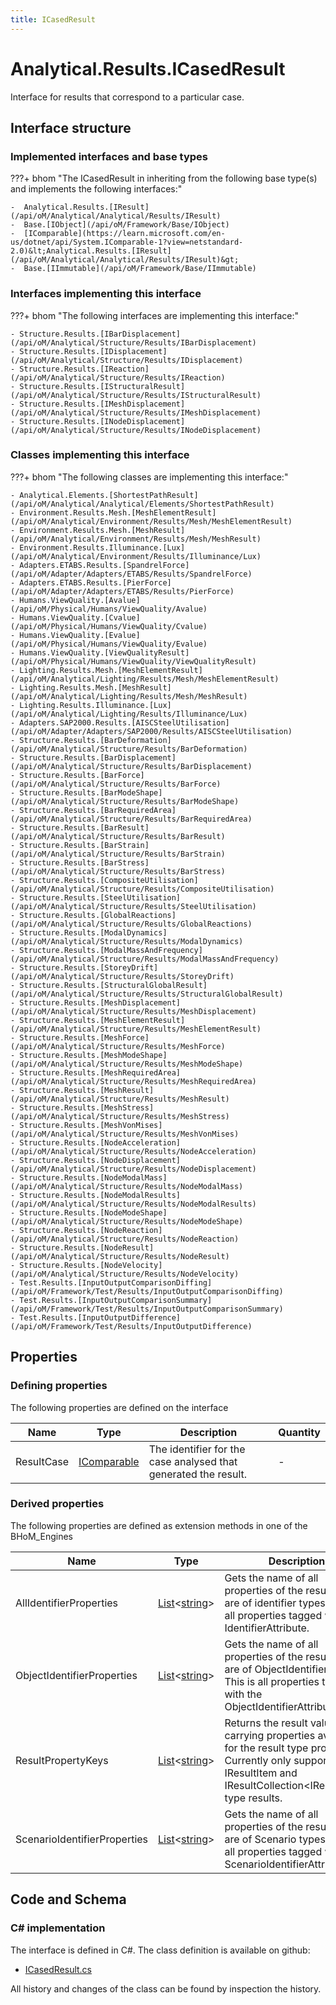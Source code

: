 ```yaml
---
title: ICasedResult
---
```


# Analytical.Results.ICasedResult

Interface for results that correspond to a particular case.

## Interface structure

### Implemented interfaces and base types

???+ bhom "The ICasedResult in inheriting from the following base type(s) and implements the following interfaces:"

    -  Analytical.Results.[IResult](/api/oM/Analytical/Analytical/Results/IResult)
    -  Base.[IObject](/api/oM/Framework/Base/IObject)
    -  [IComparable](https://learn.microsoft.com/en-us/dotnet/api/System.IComparable-1?view=netstandard-2.0)&lt;Analytical.Results.[IResult](/api/oM/Analytical/Analytical/Results/IResult)&gt;
    -  Base.[IImmutable](/api/oM/Framework/Base/IImmutable)


### Interfaces implementing this interface

???+ bhom "The following interfaces are implementing this interface:"

    - Structure.Results.[IBarDisplacement](/api/oM/Analytical/Structure/Results/IBarDisplacement)
    - Structure.Results.[IDisplacement](/api/oM/Analytical/Structure/Results/IDisplacement)
    - Structure.Results.[IReaction](/api/oM/Analytical/Structure/Results/IReaction)
    - Structure.Results.[IStructuralResult](/api/oM/Analytical/Structure/Results/IStructuralResult)
    - Structure.Results.[IMeshDisplacement](/api/oM/Analytical/Structure/Results/IMeshDisplacement)
    - Structure.Results.[INodeDisplacement](/api/oM/Analytical/Structure/Results/INodeDisplacement)


### Classes implementing this interface

???+ bhom "The following classes are implementing this interface:"

    - Analytical.Elements.[ShortestPathResult](/api/oM/Analytical/Analytical/Elements/ShortestPathResult)
    - Environment.Results.Mesh.[MeshElementResult](/api/oM/Analytical/Environment/Results/Mesh/MeshElementResult)
    - Environment.Results.Mesh.[MeshResult](/api/oM/Analytical/Environment/Results/Mesh/MeshResult)
    - Environment.Results.Illuminance.[Lux](/api/oM/Analytical/Environment/Results/Illuminance/Lux)
    - Adapters.ETABS.Results.[SpandrelForce](/api/oM/Adapter/Adapters/ETABS/Results/SpandrelForce)
    - Adapters.ETABS.Results.[PierForce](/api/oM/Adapter/Adapters/ETABS/Results/PierForce)
    - Humans.ViewQuality.[Avalue](/api/oM/Physical/Humans/ViewQuality/Avalue)
    - Humans.ViewQuality.[Cvalue](/api/oM/Physical/Humans/ViewQuality/Cvalue)
    - Humans.ViewQuality.[Evalue](/api/oM/Physical/Humans/ViewQuality/Evalue)
    - Humans.ViewQuality.[ViewQualityResult](/api/oM/Physical/Humans/ViewQuality/ViewQualityResult)
    - Lighting.Results.Mesh.[MeshElementResult](/api/oM/Analytical/Lighting/Results/Mesh/MeshElementResult)
    - Lighting.Results.Mesh.[MeshResult](/api/oM/Analytical/Lighting/Results/Mesh/MeshResult)
    - Lighting.Results.Illuminance.[Lux](/api/oM/Analytical/Lighting/Results/Illuminance/Lux)
    - Adapters.SAP2000.Results.[AISCSteelUtilisation](/api/oM/Adapter/Adapters/SAP2000/Results/AISCSteelUtilisation)
    - Structure.Results.[BarDeformation](/api/oM/Analytical/Structure/Results/BarDeformation)
    - Structure.Results.[BarDisplacement](/api/oM/Analytical/Structure/Results/BarDisplacement)
    - Structure.Results.[BarForce](/api/oM/Analytical/Structure/Results/BarForce)
    - Structure.Results.[BarModeShape](/api/oM/Analytical/Structure/Results/BarModeShape)
    - Structure.Results.[BarRequiredArea](/api/oM/Analytical/Structure/Results/BarRequiredArea)
    - Structure.Results.[BarResult](/api/oM/Analytical/Structure/Results/BarResult)
    - Structure.Results.[BarStrain](/api/oM/Analytical/Structure/Results/BarStrain)
    - Structure.Results.[BarStress](/api/oM/Analytical/Structure/Results/BarStress)
    - Structure.Results.[CompositeUtilisation](/api/oM/Analytical/Structure/Results/CompositeUtilisation)
    - Structure.Results.[SteelUtilisation](/api/oM/Analytical/Structure/Results/SteelUtilisation)
    - Structure.Results.[GlobalReactions](/api/oM/Analytical/Structure/Results/GlobalReactions)
    - Structure.Results.[ModalDynamics](/api/oM/Analytical/Structure/Results/ModalDynamics)
    - Structure.Results.[ModalMassAndFrequency](/api/oM/Analytical/Structure/Results/ModalMassAndFrequency)
    - Structure.Results.[StoreyDrift](/api/oM/Analytical/Structure/Results/StoreyDrift)
    - Structure.Results.[StructuralGlobalResult](/api/oM/Analytical/Structure/Results/StructuralGlobalResult)
    - Structure.Results.[MeshDisplacement](/api/oM/Analytical/Structure/Results/MeshDisplacement)
    - Structure.Results.[MeshElementResult](/api/oM/Analytical/Structure/Results/MeshElementResult)
    - Structure.Results.[MeshForce](/api/oM/Analytical/Structure/Results/MeshForce)
    - Structure.Results.[MeshModeShape](/api/oM/Analytical/Structure/Results/MeshModeShape)
    - Structure.Results.[MeshRequiredArea](/api/oM/Analytical/Structure/Results/MeshRequiredArea)
    - Structure.Results.[MeshResult](/api/oM/Analytical/Structure/Results/MeshResult)
    - Structure.Results.[MeshStress](/api/oM/Analytical/Structure/Results/MeshStress)
    - Structure.Results.[MeshVonMises](/api/oM/Analytical/Structure/Results/MeshVonMises)
    - Structure.Results.[NodeAcceleration](/api/oM/Analytical/Structure/Results/NodeAcceleration)
    - Structure.Results.[NodeDisplacement](/api/oM/Analytical/Structure/Results/NodeDisplacement)
    - Structure.Results.[NodeModalMass](/api/oM/Analytical/Structure/Results/NodeModalMass)
    - Structure.Results.[NodeModalResults](/api/oM/Analytical/Structure/Results/NodeModalResults)
    - Structure.Results.[NodeModeShape](/api/oM/Analytical/Structure/Results/NodeModeShape)
    - Structure.Results.[NodeReaction](/api/oM/Analytical/Structure/Results/NodeReaction)
    - Structure.Results.[NodeResult](/api/oM/Analytical/Structure/Results/NodeResult)
    - Structure.Results.[NodeVelocity](/api/oM/Analytical/Structure/Results/NodeVelocity)
    - Test.Results.[InputOutputComparisonDiffing](/api/oM/Framework/Test/Results/InputOutputComparisonDiffing)
    - Test.Results.[InputOutputComparisonSummary](/api/oM/Framework/Test/Results/InputOutputComparisonSummary)
    - Test.Results.[InputOutputDifference](/api/oM/Framework/Test/Results/InputOutputDifference)


## Properties



### Defining properties

The following properties are defined on the interface

| Name             | Type             | Description      | Quantity         |
|------------------|------------------|------------------|------------------|
| ResultCase | [IComparable](https://learn.microsoft.com/en-us/dotnet/api/System.IComparable?view=netstandard-2.0) | The identifier for the case analysed that generated the result. | - |


### Derived properties

The following properties are defined as extension methods in one of the BHoM_Engines

| Name             | Type             | Description      | Quantity         | Engine           |
|------------------|------------------|------------------|------------------|------------------|
| AllIdentifierProperties | [List](https://learn.microsoft.com/en-us/dotnet/api/System.Collections.Generic.List-1?view=netstandard-2.0)&lt;[string](https://learn.microsoft.com/en-us/dotnet/api/System.String?view=netstandard-2.0)&gt; | Gets the name of all properties of the result that are of identifier types. This is all properties tagged with any IdentifierAttribute. | - | Results_Engine |
| ObjectIdentifierProperties | [List](https://learn.microsoft.com/en-us/dotnet/api/System.Collections.Generic.List-1?view=netstandard-2.0)&lt;[string](https://learn.microsoft.com/en-us/dotnet/api/System.String?view=netstandard-2.0)&gt; | Gets the name of all properties of the result that are of ObjectIdentifier types. This is all properties tagged with the ObjectIdentifierAttribute. | - | Results_Engine |
| ResultPropertyKeys | [List](https://learn.microsoft.com/en-us/dotnet/api/System.Collections.Generic.List-1?view=netstandard-2.0)&lt;[string](https://learn.microsoft.com/en-us/dotnet/api/System.String?view=netstandard-2.0)&gt; | Returns the result value carrying properties available for the result type provided. Currently only supported for IResultItem and IResultCollection&lt;IResultItem&gt; type results. | - | Results_Engine |
| ScenarioIdentifierProperties | [List](https://learn.microsoft.com/en-us/dotnet/api/System.Collections.Generic.List-1?view=netstandard-2.0)&lt;[string](https://learn.microsoft.com/en-us/dotnet/api/System.String?view=netstandard-2.0)&gt; | Gets the name of all properties of the result that are of Scenario types. This is all properties tagged with the ScenarioIdentifierAttribute. | - | Results_Engine |


## Code and Schema

### C# implementation

The interface is defined in C#. The class definition is available on github:

- [ICasedResult.cs](https://github.com/BHoM/BHoM/blob/develop/Analytical_oM/Results\ICasedResult.cs)

All history and changes of the class can be found by inspection the history.
